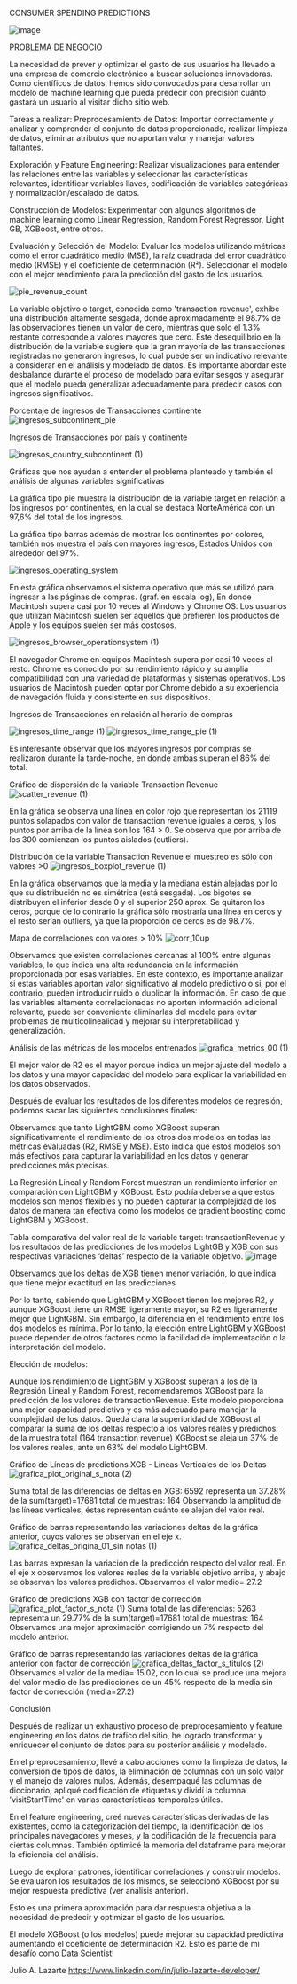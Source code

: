 CONSUMER SPENDING PREDICTIONS

![image](https://github.com/JulioLaz/Consumer_Spending_Prediction_final/assets/108642139/083209f5-14ed-45c5-bf9c-3ac57794dae1)

PROBLEMA DE NEGOCIO

La necesidad de prever y optimizar el gasto de sus usuarios ha llevado a una empresa de comercio electrónico a buscar soluciones innovadoras. Como científicos de datos, hemos sido convocados para desarrollar un modelo de machine learning que pueda predecir con precisión cuánto gastará un usuario al visitar dicho sitio web.

Tareas a realizar:
Preprocesamiento de Datos: Importar correctamente y analizar y comprender el conjunto de datos proporcionado, realizar limpieza de datos, eliminar atributos que no aportan valor y manejar valores faltantes.

Exploración y Feature Engineering: Realizar visualizaciones para entender las relaciones entre las variables y seleccionar las características relevantes, identificar variables llaves, codificación de variables categóricas y normalización/escalado de datos.

Construcción de Modelos: Experimentar con algunos algoritmos de machine learning como Linear Regression, Random Forest Regressor, Light GB, XGBoost, entre otros.

Evaluación y Selección del Modelo: Evaluar los modelos utilizando métricas como el error cuadrático medio (MSE), la raíz cuadrada del error cuadrático medio (RMSE) y el coeficiente de determinación (R²). Seleccionar el modelo con el mejor rendimiento para la predicción del gasto de los usuarios.

![pie_revenue_count](https://github.com/JulioLaz/Consumer_Spending_Prediction_final/assets/108642139/5bf0ce56-23b6-4bf8-9dcc-56dbe73cd2ed)

La variable objetivo o target, conocida como 'transaction revenue', exhibe una distribución altamente sesgada, donde aproximadamente el 98.7% de las observaciones tienen un valor de cero, mientras que solo el 1.3% restante corresponde a valores mayores que cero. Este desequilibrio en la distribución de la variable sugiere que la gran mayoría de las transacciones registradas no generaron ingresos, lo cual puede ser un indicativo relevante a considerar en el análisis y modelado de datos. Es importante abordar este desbalance durante el proceso de modelado para evitar sesgos y asegurar que el modelo pueda generalizar adecuadamente para predecir casos con ingresos significativos.

Porcentaje de ingresos de Transacciones continente
![ingresos_subcontinent_pie](https://github.com/JulioLaz/Consumer_Spending_Prediction_final/assets/108642139/03ce66fd-3d6e-4c89-ac0e-2815a9fd540e)

Ingresos de Transacciones por país y continente

![ingresos_country_subcontinent (1)](https://github.com/JulioLaz/Consumer_Spending_Prediction_final/assets/108642139/be64c29e-2933-4564-8ad3-59cfb14771e2)

Gráficas que nos ayudan a entender el problema planteado y también el análisis de algunas variables significativas

La gráfica tipo pie muestra la distribución de la variable target en relación a los ingresos por continentes, en la cual se destaca NorteAmérica con un 97,6% del total de los ingresos.

La gráfica tipo barras además de mostrar los continentes por colores, también nos muestra el país con mayores ingresos, Estados Unidos con alrededor del 97%.

![ingresos_operating_system](https://github.com/JulioLaz/Consumer_Spending_Prediction_final/assets/108642139/9ce20c50-c8fb-4f56-9313-d8a4be225e2b)

En esta gráfica observamos el sistema operativo que más se utilizó para ingresar a las páginas de compras. (graf. en escala log), En donde Macintosh supera casi por 10 veces al Windows y Chrome OS. Los usuarios que utilizan Macintosh suelen ser aquellos que prefieren los productos de Apple y los equipos suelen ser más costosos.

![ingresos_browser_operationsystem (1)](https://github.com/JulioLaz/Consumer_Spending_Prediction_final/assets/108642139/06dd1145-19d7-456d-a1eb-e7f36f745c1a)

El navegador Chrome en equipos Macintosh supera por casi 10 veces al resto. Chrome es conocido por su rendimiento rápido y su amplia compatibilidad con una variedad de plataformas y sistemas operativos. Los usuarios de Macintosh pueden optar por Chrome debido a su experiencia de navegación fluida y consistente en sus dispositivos.

Ingresos de Transacciones en relación al horario de compras

![ingresos_time_range (1)](https://github.com/JulioLaz/Consumer_Spending_Prediction_final/assets/108642139/33789180-7cfc-44b8-b816-d28b022c0b19)
![ingresos_time_range_pie (1)](https://github.com/JulioLaz/Consumer_Spending_Prediction_final/assets/108642139/bd8e0579-dfae-4a3d-931b-ac07bd383834)

Es interesante observar que los mayores ingresos por compras se realizaron durante la tarde-noche, en donde ambas superan el 86% del total.


Gráfico de dispersión de la variable Transaction Revenue
![scatter_revenue (1)](https://github.com/JulioLaz/Consumer_Spending_Prediction_final/assets/108642139/2cbc942c-0aa2-4a8a-9388-d45689be66cb)

En la gráfica se observa una línea en color rojo que representan los 21119 puntos solapados con valor de transaction revenue iguales a ceros, y los puntos por arriba de la línea son los 164 > 0. Se observa que por arriba de los 300 comienzan los puntos aislados (outliers).

Distribución de la variable Transaction Revenue el muestreo es sólo con valores >0
![ingresos_boxplot_revenue (1)](https://github.com/JulioLaz/Consumer_Spending_Prediction_final/assets/108642139/98bcbef9-ab0c-44a1-b344-525a2201d372)

En la gráfica observamos que la media y la mediana están alejadas por lo que su distribución no es simétrica (está sesgada). Los bigotes se distribuyen el inferior desde 0 y el superior 250 aprox. Se quitaron los ceros, porque de lo contrario la gráfica sólo mostraría una línea en ceros y el resto serían outliers, ya que la proporción de ceros es de 98.7%.

Mapa de correlaciones con valores > 10%
![corr_10up](https://github.com/JulioLaz/Consumer_Spending_Prediction_final/assets/108642139/633c96c0-6e3d-4cd7-b87a-aa2f9e759fac)

Observamos que existen correlaciones cercanas al 100% entre algunas variables, lo que indica una alta redundancia en la información proporcionada por esas variables. En este contexto, es importante analizar si estas variables aportan valor significativo al modelo predictivo o si, por el contrario, pueden introducir ruido o duplicar la información. En caso de que las variables altamente correlacionadas no aporten información adicional relevante, puede ser conveniente eliminarlas del modelo para evitar problemas de multicolinealidad y mejorar su interpretabilidad y generalización.

Análisis de las métricas de los modelos entrenados
![grafica_metrics_00 (1)](https://github.com/JulioLaz/Consumer_Spending_Prediction_final/assets/108642139/37360ecd-fc2c-433e-aaa8-84e58f7eadba)

El mejor valor de R2 es el mayor porque indica un mejor ajuste del modelo a los datos y una mayor capacidad del modelo para explicar la variabilidad en los datos observados.

Después de evaluar los resultados de los diferentes modelos de regresión, podemos sacar las siguientes conclusiones finales:


Observamos que tanto LightGBM como XGBoost superan significativamente el rendimiento de los otros dos modelos en todas las métricas evaluadas (R2, RMSE y MSE). Esto indica que estos modelos son más efectivos para capturar la variabilidad en los datos y generar predicciones más precisas.

La Regresión Lineal y Random Forest muestran un rendimiento inferior en comparación con LightGBM y XGBoost. Esto podría deberse a que estos modelos son menos flexibles y no pueden capturar la complejidad de los datos de manera tan efectiva como los modelos de gradient boosting como LightGBM y XGBoost.


Tabla comparativa del valor real de la variable target: transactionRevenue y los resultados de las predicciones de los modelos LightGB y XGB con sus respectivas variaciones ‘deltas’ respecto de la variable objetivo.
![image](https://github.com/JulioLaz/Consumer_Spending_Prediction_final/assets/108642139/93bbc7c2-d1ee-4193-8811-6ed94c950ee1)

Observamos que los deltas de XGB tienen menor variación, lo que indica que tiene mejor exactitud en las predicciones


Por lo tanto, sabiendo que LightGBM y XGBoost tienen los mejores R2, y aunque XGBoost tiene un RMSE ligeramente mayor, su R2 es ligeramente mejor que LightGBM. Sin embargo, la diferencia en el rendimiento entre los dos modelos es mínima. Por lo tanto, la elección entre LightGBM y XGBoost puede depender de otros factores como la facilidad de implementación o la interpretación del modelo.

Elección de modelos:

Aunque los rendimiento de LightGBM y XGBoost superan a los de la Regresión Lineal y Random Forest, recomendaremos XGBoost para la predicción de los valores de transactionRevenue. Este modelo proporciona una mejor capacidad predictiva y es más adecuado para manejar la complejidad de los datos. Queda clara la superioridad de XGBoost al comparar la suma de los deltas respecto a los valores reales y predichos: de la muestra total (164 transaction revenue) XGBoost se aleja un 37% de los valores reales, ante un 63% del modelo LightGBM.


Gráfico de Líneas de predictions XGB - Líneas Verticales de los Deltas
![grafica_plot_original_s_nota (2)](https://github.com/JulioLaz/Consumer_Spending_Prediction_final/assets/108642139/800c65b9-4315-4161-948e-253e3c4582ee)

Suma total de las diferencias de deltas en XGB: 6592
representa un 37.28% de la sum(target)=17681
total de muestras: 164
Observando la amplitud de las líneas verticales, éstas representan cuánto se alejan del valor real.

Gráfico de barras representando las variaciones deltas de la gráfica anterior, cuyos valores se observan en el eje x.
![grafica_deltas_origina_01_sin notas (1)](https://github.com/JulioLaz/Consumer_Spending_Prediction_final/assets/108642139/ae89a65d-20bc-4c37-b2d7-a6e01f702e7e)

Las barras expresan la variación de la predicción respecto del valor real. En el eje x observamos los valores reales de la variable objetivo arriba, y abajo se observan los valores predichos. Observamos el valor medio= 27.2

Gráfico de predictions XGB con factor de corrección
![grafica_plot_factor_s_nota (1)](https://github.com/JulioLaz/Consumer_Spending_Prediction_final/assets/108642139/10d4ff8f-c29c-421b-8ebf-e8a26d9fae8a)
Suma total de las diferencias: 5263
representa un 29.77% de la sum(target)=17681
total de muestras: 164
Observamos una mejor aproximación corrigiendo un 7% respecto del modelo anterior.

Gráfico de barras representando las variaciones deltas de la gráfica anterior con factor de corrección
![grafica_deltas_factor_s_titulos (2)](https://github.com/JulioLaz/Consumer_Spending_Prediction_final/assets/108642139/58ce4332-1221-4645-9b79-d12550cf492a)
Observamos el valor de la media= 15.02, con lo cual se produce una mejora del valor medio de las predicciones de un 45% respecto de la media sin factor de corrección (media=27.2)

Conclusión

Después de realizar un exhaustivo proceso de preprocesamiento y feature engineering en los datos de tráfico del sitio, he logrado transformar y enriquecer el conjunto de datos para su posterior análisis y modelado.

En el preprocesamiento, llevé a cabo acciones como la limpieza de datos, la conversión de tipos de datos, la eliminación de columnas con un solo valor y el manejo de valores nulos. Además, desempaqué las columnas de diccionario, apliqué codificación de etiquetas y dividí la columna 'visitStartTime' en varias características temporales útiles.

En el feature engineering, creé nuevas características derivadas de las existentes, como la categorización del tiempo, la identificación de los principales navegadores y meses, y la codificación de la frecuencia para ciertas columnas. También optimicé la memoria del dataframe para mejorar la eficiencia del análisis.

Luego de explorar patrones, identificar correlaciones y construir modelos. Se evaluaron los resultados de los mismos, se seleccionó XGBoost por su mejor respuesta predictiva (ver análisis anterior).

Esto es una primera aproximación para dar respuesta objetiva a la necesidad de predecir y optimizar el gasto de los usuarios.

El modelo XGBoost (o los modelos) puede mejorar su capacidad predictiva aumentando el coeficiente de determinación R2. Esto es parte de mi desafío  como Data Scientist!

Julio A. Lazarte
https://www.linkedin.com/in/julio-lazarte-developer/
